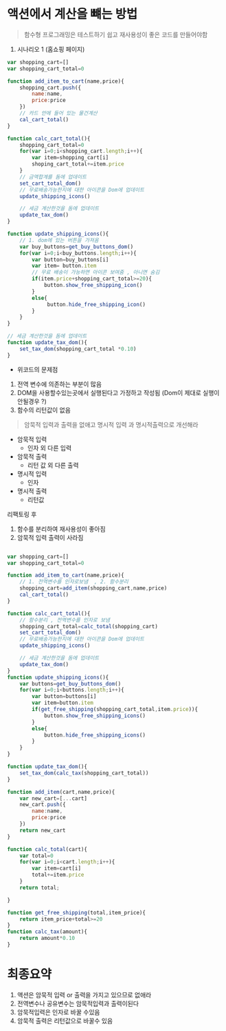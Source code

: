 # 액션에서 계산을 뺴는 방법
> 함수형 프로그래밍은 테스트하기 쉽고 재사용성이 좋은 코드를 만들어야함

1. 시나리오 1 (홈쇼핑 페이지)
~~~js
var shopping_cart=[]
var shopping_cart_total=0

function add_item_to_cart(name,price){
    shopping_cart.push({
        name:name,
        price:price
    })
    // 카드 안에 들어 있는 물건계산
    cal_cart_total() 
}

function calc_cart_total(){
    shopping_cart_total=0
    for(var i=0;i<shopping_cart.length;i++){
        var item=shopping_cart[i]
        shoping_cart_total+=item.price
    }
    // 금액합계를 돔에 업데이트
    set_cart_total_dom()
    // 무료배송가능한지에 대한 아이콘을 Dom에 업데이트
    update_shipping_icons()

    // 세금 계산한것을 돔에 업데이트
    update_tax_dom()
}

function update_shipping_icons(){
    // 1. dom에 있는 버튼을 가져옴 
    var buy_buttons=get_buy_buttons_dom()
    for(var i=0;i<buy_buttons.length;i++){
        var button=buy_buttons[i]
        var item= button.item
        // 무료 배송이 가능하면 아이콘 보여줌 , 아니면 숨김
        if(item.price+shopping_cart_total>=20){
            button.show_free_shipping_icon()
        }
        else{
             button.hide_free_shipping_icon()    
        }
    }
}

// 세금 계산한것을 돔에 업데이트
function update_tax_dom(){
    set_tax_dom(shopping_cart_total *0.10)
}

~~~
- 위코드의 문제점
1. 전역 변수에 의존하는 부분이 많음
2. DOM을 사용할수있는곳에서 실행된다고 가정하고 작성됨 (Dom이 제대로 실행이 안될경우 ?)
3. 함수의 리턴값이 없음

> 암묵적 입력과 출력을 없애고 명시적 입력 과 명시적출력으로 개선해라
- 암묵적 입력
  - 인자 외 다른 입력
- 암묵적 출력
  - 리턴 값 외 다른 출력
- 명시적 입력
  - 인자
- 명시적 출력
  - 리턴값

리팩토링 후
1. 함수를 분리하여 재사용성이 좋아짐
2. 암묵적 입력 출력이 사라짐

~~~ js

var shopping_cart=[]
var shopping_cart_total=0

function add_item_to_cart(name,price){
    // 1. 전역변수를 인자로보냄  , 2. 함수분리 
    shopping_cart=add_item(shopping_cart,name,price)
    cal_cart_total() 
}

function calc_cart_total(){
    // 함수분리 , 전역변수를 인자로 보냄
    shopping_cart_total=calc_total(shopping_cart)
    set_cart_total_dom()
    // 무료배송가능한지에 대한 아이콘을 Dom에 업데이트
    update_shipping_icons()

    // 세금 계산한것을 돔에 업데이트
    update_tax_dom()
}
function update_shipping_icons(){
    var buttons=get_buy_buttons_dom()
    for(var i=0;i<buttons.length;i++){
        var button=buttons[i]
        var item=button.item
        if(get_free_shipping(shopping_cart_total,item.price)){
            button.show_free_shipping_icons()
        }
        else{
            button.hide_free_shipping_icons()
        }
    }
}

function update_tax_dom(){
    set_tax_dom(calc_tax(shopping_cart_total))
}

function add_item(cart,name,price){
    var new_cart=[...cart]
    new_cart.push({
        name:name,
        price:price
    })
    return new_cart
}

function calc_total(cart){
    var total=0
    for(var i=0;i<cart.length;i++){
        var item=cart[i]
        total+=item.price
    }
    return total;

}

function get_free_shipping(total,item_price){
    return item_price+total>=20
}
function calc_tax(amount){
    return amount*0.10
}

~~~

# 최종요약
1. 액션은 암묵적 입력 or 출력을 가지고 있으므로 없애라
2. 전역변수나 공유변수는 암묵적입력과 출력이된다
3. 암묵적입력은 인자로 바꿀 수있음
4. 암묵적 출력은 리턴값으로 바꿀수 있음